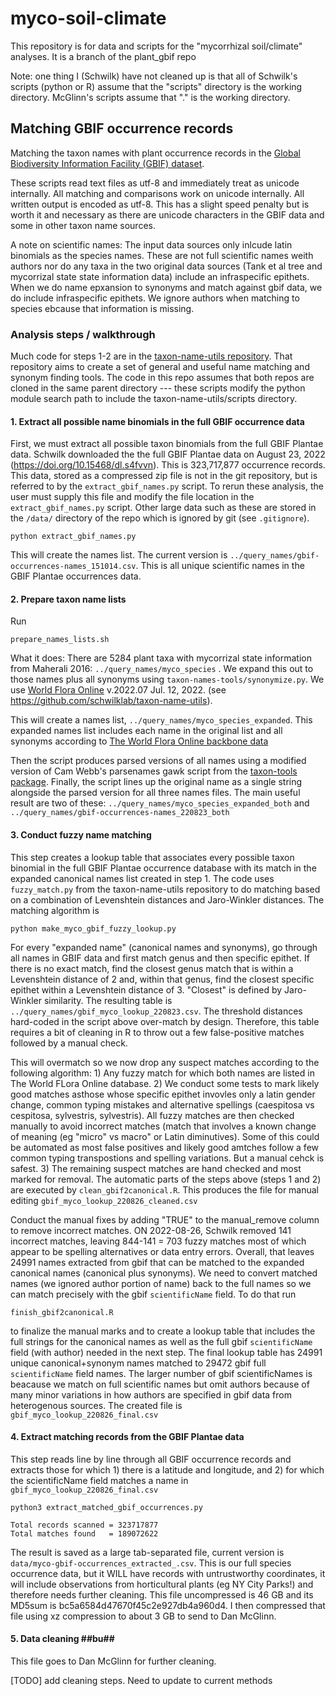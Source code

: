 myco-soil-climate
=================

This repository is for data and scripts for the "mycorrhizal soil/climate" analyses. It is a branch of the plant_gbif repo

Note: one thing I (Schwilk) have not cleaned up is that all of Schwilk's scripts (python or R) assume that the "scripts" directory is the working directory. McGlinn's scripts assume that "." is the working directory.

Matching GBIF occurrence records
--------------------------------

Matching the taxon names with plant occurrence records in the [Global Biodiversity Information Facility (GBIF) dataset][GBIF]. 

These scripts read text files as utf-8 and immediately treat as unicode internally. All matching and comparisons work on unicode internally. All written output is encoded as utf-8. This has a slight speed penalty but is worth it and necessary as there are unicode characters in the GBIF data and some in other taxon name sources.

A note on scientific names: The input data sources only inlcude latin binomials as the species names. These are not full scientific names weith authors nor do any taxa in the two original data sources (Tank et al tree and mycorrizal state state information data) include an infraspecific epithets. When we do name epxansion to synonyms and match against gbif data, we do include infraspecific epithets. We ignore authors when matching to species ebcause that information is missing.

### Analysis steps / walkthrough ###

Much code for steps 1-2 are in the [taxon-name-utils repository](https://github.com/schwilklab/taxon-name-utils). That repository aims to create a set of general and useful name matching and synonym finding tools. The code in this repo assumes that both repos are cloned in the same parent directory --- these scripts modify the python module search path to include the taxon-name-utils/scripts directory.


#### 1. Extract all possible name binomials in the full GBIF occurrence data ####

First, we must extract all possible taxon binomials from the full GBIF Plantae data. Schwilk downloaded the the full GBIF Plantae data on August 23, 2022 (https://doi.org/10.15468/dl.s4fvvn). This is 323,717,877 occurrence records. This data, stored as a compressed zip file is not in the git repository, but is referred to by the `extract_gbif_names.py` script. To rerun these analysis, the user must supply this file and modify the file location in the `extract_gbif_names.py` script. Other large data such as these are stored in the `/data/` directory of the repo which is ignored by git (see `.gitignore`).


```
python extract_gbif_names.py
```

This will create the names list. The current version is `../query_names/gbif-occurrences-names_151014.csv`. This is all unique scientific names in the GBIF Plantae occurrences data.


#### 2. Prepare taxon name lists ####

Run
```
prepare_names_lists.sh
```


What it does: There are 5284 plant taxa with mycorrizal state information from Maherali 2016: `../query_names/myco_species` . We expand this out to those names plus all synonyms using `taxon-names-tools/synonymize.py`. We use [World Flora Online][WFO] v.2022.07	Jul. 12, 2022. (see https://github.com/schwilklab/taxon-name-utils).

This will create a names list, `../query_names/myco_species_expanded`. This expanded names list includes each name in the original list and all synonyms according to [The World Flora Online backbone data][WFO]

Then the script produces parsed versions of all names using a modified version of Cam Webb's parsenames gawk script from the [taxon-tools package][Taxon-Tools]. Finally, the script lines up the original name as a single string alongside the parsed version for all three names files. The main useful result are two of these:  `../query_names/myco_species_expanded_both` and  `../query_names/gbif-occurrences-names_220823_both`


#### 3. Conduct fuzzy name matching ####

This step creates a lookup table that associates every possible taxon binomial in the full GBIF Plantae occurrence database with its match in the expanded canonical names list created in step 1. The code uses `fuzzy_match.py` from the taxon-name-utils repository to do matching based on a combination of Levenshtein distances and Jaro-Winkler distances. The matching algorithm is

```
python make_myco_gbif_fuzzy_lookup.py
```

For every "expanded name" (canonical names and synonyms), go through all names in GBIF data and first match genus and then specific epithet. If there is no exact match, find the closest genus match that is within a Levenshtein distance of 2 and, within that genus, find the closest specific epithet within a Levenshtein distance of 3. "Closest" is defined by Jaro-Winkler similarity. The resulting table is `../query_names/gbif_myco_lookup_220823.csv`. The threshold distances hard-coded in the script above over-match by design. Therefore, this table requires a bit of cleaning in R to throw out a few false-positive matches followed by a manual check. 

This will overmatch so we now drop any suspect matches according to the following algorithm: 1) Any fuzzy match for which both names are listed in The World FLora Online database. 2) We conduct some tests to mark likely good matches asthose whose specific epithet invovles only a latin gender change, common typing mistakes and alternative spellings (caespitosa vs cespitosa, sylvestris, sylvestris). All fuzzy matches are then checked manually to avoid incorrect matches (match that involves a known change of meaning (eg "micro" vs macro" or Latin diminutives). Some of this could be automated as most false positives and likely good amtches follow a few common typing transpostions and spelling variations. But a manual cehck is safest.
3) The remaining suspect matches are hand checked and most marked for removal. The automatic parts of the steps above (steps 1 and 2) are executed by `clean_gbif2canonical.R`. This produces the file for manual editing `gbif_myco_lookup_220826_cleaned.csv`

Conduct the manual fixes by adding "TRUE" to the manual_remove column to remove incorrect matches. ON 2022-08-26, Schwilk removed 141 incorrect matches, leaving 844-141 = 703 fuzzy matches most of which appear to be spelling alternatives or data entry errors. Overall, that leaves 24991 names extracted from gbif that can be matched to the expanded canonical names (canonical plus synonyms). We need to convert matched names (we ignored author portion of name) back to the full names so we can match precisely with the gbif `scientificName` field. To do that run

`finish_gbif2canonical.R` 

to finalize the manual marks and to create a lookup table that includes the full strings for the canonical names as well as the full gbif `scientificName` field (with author) needed in the next step. The final lookup table has 24991 unique canonical+synonym names matched to 29472 gbif full `scientificName` field names. The larger number of gbif scientificNames is beacause we match on full scientific names but omit authors because of many minor variations in how authors are specified in gbif data from heterogenous sources. The created file is `gbif_myco_lookup_220826_final.csv`

#### 4. Extract matching records from the GBIF Plantae data ####

This step reads line by line through all GBIF occurrence records and extracts those for which 1) there is a latitude and longitude, and 2) for which the scientificName field matches a name in `gbif_myco_lookup_220826_final.csv`

```
python3 extract_matched_gbif_occurrences.py

```

```
Total records scanned = 323717877
Total matches found   = 189072622
```

The result is saved as a large tab-separated file, current version is `data/myco-gbif-occurrences_extracted_.csv`. This is our full species occurrence data, but it WILL have records with untrustworthy coordinates, it will include observations from horticultural plants (eg NY City Parks!) and therefore needs further cleaning. This file uncompressed is 46 GB and its MD5sum is bc5a6584d47670f45c2e927db4a960d4. I then compressed that file using xz compression to about 3 GB to send to Dan McGlinn.

#### 5. Data cleaning ##bu##

This file goes to Dan McGlinn for further cleaning.

[TODO] add cleaning steps. Need to update to current methods


[GBIF]: http://www.gbif.org/
[WFO]: http://www.worldfloraonline.org/
[Taxon-Tools]: https://github.com/camwebb/taxon-tools

